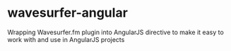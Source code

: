 wavesurfer-angular
==================

Wrapping Wavesurfer.fm plugin into AngularJS directive to make it easy to work with and use in AngularJS projects
